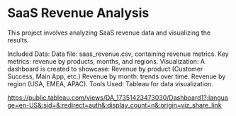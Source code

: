 # SaaS Revenue Analysis
This project involves analyzing SaaS revenue data and visualizing the results.

Included Data:
Data file: saas_revenue.csv, containing revenue metrics.
Key metrics: revenue by products, months, and regions.
Visualization:
A dashboard is created to showcase:
Revenue by product (Customer Success, Main App, etc.)
Revenue by month: trends over time.
Revenue by region (USA, EMEA, APAC).
Tools Used:
Tableau for data visualization.

https://public.tableau.com/views/DA_17351423473030/Dashboard1?:language=en-US&:sid=&:redirect=auth&:display_count=n&:origin=viz_share_link

